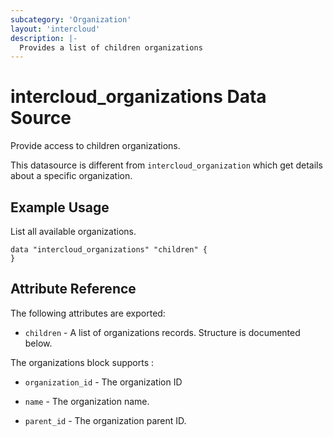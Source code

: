 ```yaml
---
subcategory: 'Organization'
layout: 'intercloud'
description: |-
  Provides a list of children organizations
---
```


# intercloud_organizations Data Source

Provide access to children organizations.

This datasource is different from `intercloud_organization` which get details
about a specific organization.

## Example Usage

List all available organizations.

```hcl
data "intercloud_organizations" "children" {
}
```

## Attribute Reference

The following attributes are exported:

- `children` - A list of organizations records. Structure is documented below.

The organizations block supports :

- `organization_id` - The organization ID

- `name` - The organization name.

- `parent_id` - The organization parent ID.
